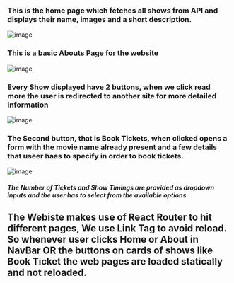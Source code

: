 ### This is the home page which fetches all shows from API and displays their name, images and a short description.
![image](https://user-images.githubusercontent.com/88182884/236424685-ae307c8d-04f6-4ec0-9fd6-1ba7670d7fcd.png)

### This is a basic Abouts Page for the website
![image](https://user-images.githubusercontent.com/88182884/236424895-c5af2867-b48a-4da5-83af-6d23d7ffbeb7.png)

### Every Show displayed have 2 buttons, when we click read more the user is redirected to another site for more detailed information
![image](https://user-images.githubusercontent.com/88182884/236425300-b68283e7-2836-4d23-ad1e-63bf3af18aea.png)

### The Second button, that is Book Tickets, when clicked opens a form with the movie name already present and a few details that useer haas to specify in order to book tickets.
![image](https://user-images.githubusercontent.com/88182884/236425889-44c79aa8-a5d9-4b0b-b38a-1eaaf84bb6ca.png)
##### The Number of Tickets and Show Timings are provided as dropdown inputs and the user has to select from the available options.


## The Webiste makes use of React Router to hit different pages, We use Link Tag to avoid reload. So whenever user clicks Home or About in NavBar OR the buttons on cards of shows like Book Ticket the web pages are loaded statically and not reloaded.
